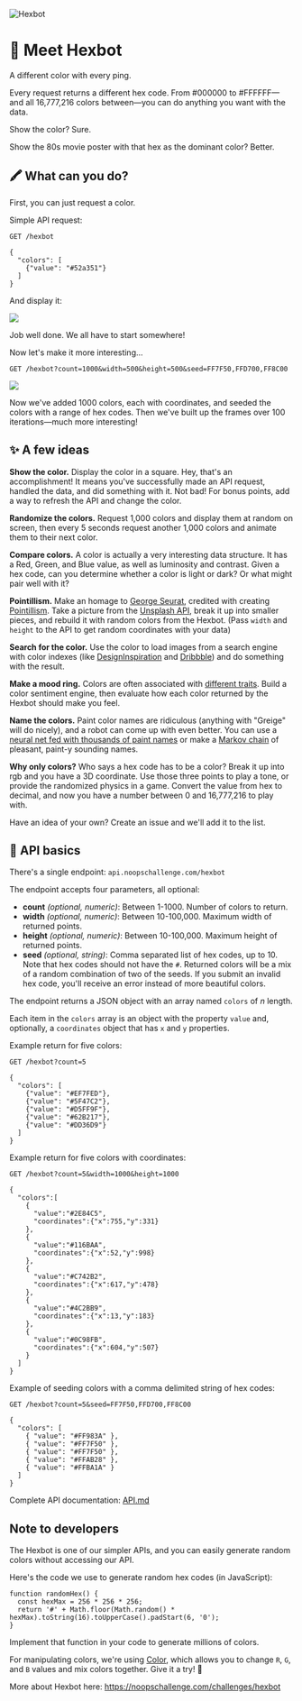 ![Hexbot](https://user-images.githubusercontent.com/212941/59163439-23c05900-8ab6-11e9-8764-977334c7bba8.png)

# 👋 Meet Hexbot

A different color with every ping.

Every request returns a different hex code. From #000000 to #FFFFFF—and all 16,777,216 colors between—you can do anything you want with the data.

Show the color? Sure.

Show the 80s movie poster with that hex as the dominant color? Better.

## 🖍 What can you do?

First, you can just request a color.

Simple API request:

`GET /hexbot`

```
{
  "colors": [
    {"value": "#52a351"}
  ]
}
```

And display it:

![](https://user-images.githubusercontent.com/212941/59164532-12317e00-8ac3-11e9-88ee-2d1248f17e7a.png)

Job well done. We all have to start somewhere!

Now let's make it more interesting...

`GET /hexbot?count=1000&width=500&height=500&seed=FF7F50,FFD700,FF8C00`

![](https://user-images.githubusercontent.com/212941/59171655-d6b1a680-8af8-11e9-9adf-570e485d81ad.gif)

Now we've added 1000 colors, each with coordinates, and seeded the colors with a range of hex codes. Then we've built up the frames over 100 iterations—much more interesting!

## ✨ A few ideas

**Show the color.** Display the color in a square. Hey, that's an accomplishment! It means you've successfully made an API request, handled the data, and did something with it. Not bad! For bonus points, add a way to refresh the API and change the color.

**Randomize the colors.** Request 1,000 colors and display them at random on screen, then every 5 seconds request another 1,000 colors and animate them to their next color.

**Compare colors.** A color is actually a very interesting data structure. It has a Red, Green, and Blue value, as well as luminosity and contrast. Given a hex code, can you determine whether a color is light or dark? Or what might pair well with it?

**Pointillism.** Make an homage to [George Seurat](https://en.wikipedia.org/wiki/Georges_Seurat), credited with creating [Pointillism](https://en.wikipedia.org/wiki/Pointillism). Take a picture from the [Unsplash API](https://unsplash.com/developers), break it up into smaller pieces, and rebuild it with random colors from the Hexbot. (Pass `width` and `height` to the API to get random coordinates with your data)

**Search for the color.** Use the color to load images from a search engine with color indexes (like [DesignInspiration](https://www.designspiration.net/search/saves/?q=2cdaad) and [Dribbble](https://dribbble.com/colors/000000?s=popular)) and do something with the result.

**Make a mood ring.** Colors are often associated with [different traits](https://en.wikipedia.org/wiki/Color_symbolism). Build a color sentiment engine, then evaluate how each color returned by the Hexbot should make you feel.

**Name the colors.** Paint color names are ridiculous (anything with "Greige" will do nicely), and a robot can come up with even better. You can use a [neural net fed with thousands of paint names](https://aiweirdness.com/post/160776374467/new-paint-colors-invented-by-neural-network) or make a [Markov chain](https://en.wikipedia.org/wiki/Markov_chain) of pleasant, paint-y sounding names.

**Why only colors?** Who says a hex code has to be a color? Break it up into rgb and you have a 3D coordinate. Use those three points to play a tone, or provide the randomized physics in a game. Convert the value from hex to decimal, and now you have a number between 0 and 16,777,216 to play with.

Have an idea of your own? Create an issue and we'll add it to the list.

## 🤖 API basics

There's a single endpoint: `api.noopschallenge.com/hexbot`

The endpoint accepts four parameters, all optional:

- **count** *(optional, numeric)*: Between 1-1000. Number of colors to return.
- **width** *(optional, numeric)*: Between 10-100,000. Maximum width of returned points.
- **height** *(optional, numeric)*: Between 10-100,000. Maximum height of returned points.
- **seed** *(optional, string)*: Comma separated list of hex codes, up to 10. Note that hex codes should not have the `#`. Returned colors will be a mix of a random combination of two of the seeds. If you submit an invalid hex code, you'll receive an error instead of more beautiful colors.

The endpoint returns a JSON object with an array named `colors` of *n* length.

Each item in the `colors` array is an object with the property `value` and, optionally, a `coordinates` object that has `x` and `y` properties.

Example return for five colors:

`GET /hexbot?count=5`

```
{
  "colors": [
    {"value": "#EF7FED"},
    {"value": "#5F47C2"},
    {"value": "#D5FF9F"},
    {"value": "#62B217"},
    {"value": "#DD36D9"}
  ]
}
```

Example return for five colors with coordinates:

`GET /hexbot?count=5&width=1000&height=1000`

```
{
  "colors":[
    {
      "value":"#2E84C5",
      "coordinates":{"x":755,"y":331}
    },
    {
      "value":"#116BAA",
      "coordinates":{"x":52,"y":998}
    },
    {
      "value":"#C742B2",
      "coordinates":{"x":617,"y":478}
    },
    {
      "value":"#4C2BB9",
      "coordinates":{"x":13,"y":183}
    },
    {
      "value":"#0C98FB",
      "coordinates":{"x":604,"y":507}
    }
  ]
}
```

Example of seeding colors with a comma delimited string of hex codes:

`GET /hexbot?count=5&seed=FF7F50,FFD700,FF8C00`


```
{
  "colors": [
    { "value": "#FF983A" },
    { "value": "#FF7F50" },
    { "value": "#FF7F50" },
    { "value": "#FFAB28" },
    { "value": "#FFBA1A" }
  ]
}
```


Complete API documentation: [API.md](./API.md)

## Note to developers

The Hexbot is one of our simpler APIs, and you can easily generate random colors without accessing our API.

Here's the code we use to generate random hex codes (in JavaScript):

```
function randomHex() {
  const hexMax = 256 * 256 * 256;
  return '#' + Math.floor(Math.random() * hexMax).toString(16).toUpperCase().padStart(6, '0');
}
```

Implement that function in your code to generate millions of colors.

For manipulating colors, we're using [Color](https://github.com/Qix-/color), which allows you to change `R`, `G`, and `B` values and mix colors together. Give it a try! 🌈

More about Hexbot here: https://noopschallenge.com/challenges/hexbot